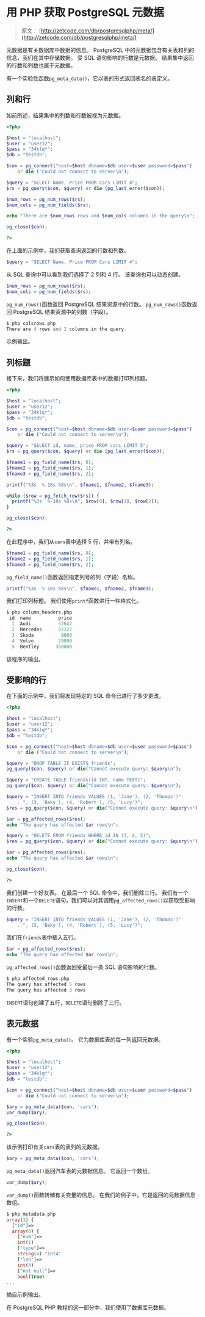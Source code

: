 # 用 PHP 获取 PostgreSQL 元数据

> 原文： [http://zetcode.com/db/postgresqlphp/meta/](http://zetcode.com/db/postgresqlphp/meta/)

元数据是有关数据库中数据的信息。 PostgreSQL 中的元数据包含有关表和列的信息，我们在其中存储数据。 受 SQL 语句影响的行数是元数据。 结果集中返回的行数和列数也属于元数据。

有一个实验性函数`pg_meta_data()`，它以表的形式返回表名的表定义。

## 列和行

如前所述，结果集中的列数和行数被视为元数据。

```php
<?php 

$host = "localhost"; 
$user = "user12"; 
$pass = "34klq*"; 
$db = "testdb"; 

$con = pg_connect("host=$host dbname=$db user=$user password=$pass")
    or die ("Could not connect to server\n"); 

$query = "SELECT Name, Price FROM Cars LIMIT 4"; 
$rs = pg_query($con, $query) or die (pg_last_error($con)); 

$num_rows = pg_num_rows($rs);
$num_cols = pg_num_fields($rs);

echo "There are $num_rows rows and $num_cols columns in the query\n";

pg_close($con); 

?>

```

在上面的示例中，我们获取查询返回的行数和列数。

```php
$query = "SELECT Name, Price FROM Cars LIMIT 4"; 

```

从 SQL 查询中可以看到我们选择了 2 列和 4 行。 该查询也可以动态创建。

```php
$num_rows = pg_num_rows($rs);
$num_cols = pg_num_fields($rs);

```

`pg_num_rows()`函数返回 PostgreSQL 结果资源中的行数。 `pg_num_rows()`函数返回 PostgreSQL 结果资源中的列数（字段）。

```php
$ php colsrows.php
There are 4 rows and 2 columns in the query.

```

示例输出。

## 列标题

接下来，我们将展示如何使用数据库表中的数据打印列标题。

```php
<?php 

$host = "localhost"; 
$user = "user12"; 
$pass = "34klq*"; 
$db = "testdb"; 

$con = pg_connect("host=$host dbname=$db user=$user password=$pass")
    or die ("Could not connect to server\n"); 

$query = "SELECT id, name, price FROM cars LIMIT 5"; 
$rs = pg_query($con, $query) or die (pg_last_error($con)); 

$fname1 = pg_field_name($rs, 0);
$fname2 = pg_field_name($rs, 1);
$fname3 = pg_field_name($rs, 2);

printf("%3s  %-10s %8s\n", $fname1, $fname2, $fname3);

while ($row = pg_fetch_row($rs)) {
  printf("%3s  %-10s %8s\n", $row[0], $row[1], $row[2]);
}

pg_close($con); 

?>

```

在此程序中，我们从`cars`表中选择 5 行，并带有列名。

```php
$fname1 = pg_field_name($rs, 0);
$fname2 = pg_field_name($rs, 1);
$fname3 = pg_field_name($rs, 2);

```

`pg_field_name()`函数返回指定列号的列（字段）名称。

```php
printf("%3s  %-10s %8s\n", $fname1, $fname2, $fname3);

```

我们打印列标题。 我们使用`printf`函数进行一些格式化。

```php
$ php column_headers.php 
 id  name          price
  1  Audi          52642
  2  Mercedes      57127
  3  Skoda          9000
  4  Volvo         29000
  5  Bentley      350000

```

该程序的输出。

## 受影响的行

在下面的示例中，我们将发现特定的 SQL 命令已进行了多少更改。

```php
<?php 

$host = "localhost"; 
$user = "user12"; 
$pass = "34klq*"; 
$db = "testdb"; 

$con = pg_connect("host=$host dbname=$db user=$user password=$pass")
    or die ("Could not connect to server\n"); 

$query = "DROP TABLE IF EXISTS friends"; 
pg_query($con, $query) or die("Cannot execute query: $query\n");

$query = "CREATE TABLE friends(id INT, name TEXT)"; 
pg_query($con, $query) or die("Cannot execute query: $query\n");

$query = "INSERT INTO friends VALUES (1, 'Jane'), (2, 'Thomas')"
    . ", (3, 'Beky'), (4, 'Robert'), (5, 'Lucy')"; 
$res = pg_query($con, $query) or die("Cannot execute query: $query\n");

$ar = pg_affected_rows($res);
echo "The query has affected $ar rows\n";

$query = "DELETE FROM friends WHERE id IN (3, 4, 5)";
$res = pg_query($con, $query) or die("Cannot execute query: $query\n");

$ar = pg_affected_rows($res);
echo "The query has affected $ar rows\n";

pg_close($con);

?>

```

我们创建一个好友表。 在最后一个 SQL 命令中，我们删除三行。 我们有一个`INSERT`和一个`DELETE`语句，我们可以对其调用`pg_affected_rows()`以获取受影响的行数。

```php
$query = "INSERT INTO friends VALUES (1, 'Jane'), (2, 'Thomas')"
    . ", (3, 'Beky'), (4, 'Robert'), (5, 'Lucy')"; 

```

我们在`friends`表中插入五行。

```php
$ar = pg_affected_rows($res);
echo "The query has affected $ar rows\n";

```

`pg_affected_rows()`函数返回受最后一条 SQL 语句影响的行数。

```php
$ php affected_rows.php
The query has affected 5 rows
The query has affected 3 rows

```

`INSERT`语句创建了五行，`DELETE`语句删除了三行。

## 表元数据

有一个实验`pg_meta_data()`。 它为数据库表的每一列返回元数据。

```php
<?php 

$host = "localhost"; 
$user = "user12"; 
$pass = "34klq*"; 
$db = "testdb"; 

$con = pg_connect("host=$host dbname=$db user=$user password=$pass")
    or die ("Could not connect to server\n"); 

$ary = pg_meta_data($con, 'cars');
var_dump($ary);

pg_close($con); 

?>

```

该示例打印有关`cars`表的表列的元数据。

```php
$ary = pg_meta_data($con, 'cars');

```

`pg_meta_data()`返回汽车表的元数据信息。 它返回一个数组。

```php
var_dump($ary);

```

`var_dump()`函数转储有关变量的信息。 在我们的例子中，它是返回的元数据信息数组。

```php
$ php metadata.php
array(3) {
  ["id"]=>
  array(6) {
    ["num"]=>
    int(1)
    ["type"]=>
    string(4) "int4"
    ["len"]=>
    int(4)
    ["not null"]=>
    bool(true)
...

```

摘自示例输出。

在 PostgreSQL PHP 教程的这一部分中，我们使用了数据库元数据。